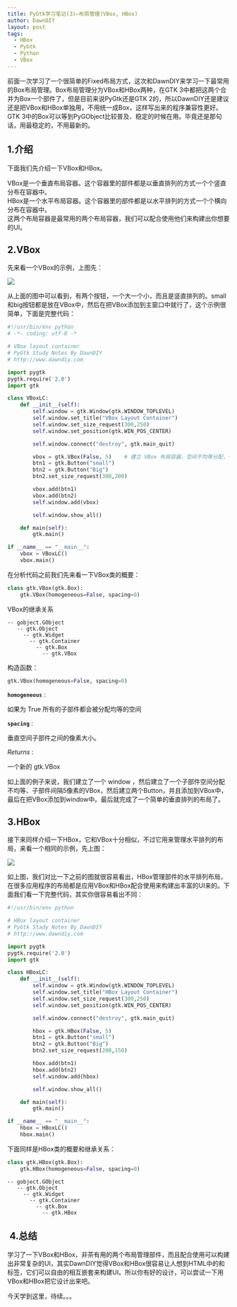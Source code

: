 ```yaml
---
title: PyGtk学习笔记(3)–布局管理(VBox, HBox)
author: DawnDIY
layout: post
tags:
  - HBox
  - PyGtk
  - Python
  - VBox
---
```


前面一次学习了一个很简单的Fixed布局方式，这次和DawnDIY来学习一下最常用的Box布局管理。Box布局管理分为VBox和HBox两种，在GTK 3中都把这两个合并为Box一个部件了，但是目前来说PyGtk还是GTK 2的，所以DawnDIY还是建议还是把VBox和HBox单独用，不用统一成Box，这样写出来的程序兼容性更好。GTK 3中的Box可以等到PyGObject比较普及、稳定的时候在用。毕竟还是那句话，用最稳定的，不用最新的。

## 1.介绍

下面我们先介绍一下VBox和HBox。

VBox是一个垂直布局容器。这个容器里的部件都是以垂直排列的方式一个个竖直分布在容器中。  
HBox是一个水平布局容器。这个容器里的部件都是以水平排列的方式一个个横向分布在容器中。  
这两个布局容器是最常用的两个布局容器，我们可以配合使用他们来构建出你想要的UI。



## 2.VBox

先来看一个VBox的示例，上图先：

[![][1]][1]

 [1]: http://i.imgur.com/AqhP6nU.png

从上面的图中可以看到，有两个按钮，一个大一个小，而且是竖直排列的。small和big按钮都是放在VBox中，然后在把VBox添加到主窗口中就行了，这个示例很简单，下面是完整代码：

```python
#!/usr/bin/env python
# -*- coding: utf-8 -*

# VBox layout container
# PyGtk Study Notes By DawnDIY
# http://www.dawndiy.com

import pygtk
pygtk.require('2.0')
import gtk

class VBoxLC:
    def __init__(self):
        self.window = gtk.Window(gtk.WINDOW_TOPLEVEL)
        self.window.set_title("VBox Layout Container")
        self.window.set_size_request(300,250)
        self.window.set_position(gtk.WIN_POS_CENTER)

        self.window.connect("destroy", gtk.main_quit)

        vbox = gtk.VBox(False, 5)    # 建立 VBox 布局容器，空间不均等分配，子部件间隔 5 像素
        btn1 = gtk.Button("small")
        btn2 = gtk.Button("Big")
        btn2.set_size_request(300,200)

        vbox.add(btn1)
        vbox.add(btn2)
        self.window.add(vbox)

        self.window.show_all()

    def main(self):
        gtk.main()

if __name__ == "__main__":
    vbox = VBoxLC()
    vbox.main()
```

在分析代码之前我们先来看一下VBox类的概要：

```python
class gtk.VBox(gtk.Box):
    gtk.VBox(homogeneous=False, spacing=0)
```

VBox的继承关系

```
-- gobject.GObject
   -- gtk.Object
     -- gtk.Widget
       -- gtk.Container
         -- gtk.Box
           -- gtk.VBox
```

构造函数：

```python
gtk.VBox(homogeneous=False, spacing=0)
```

**`homogeneous`** :

如果为 True 所有的子部件都会被分配均等的空间

**`spacing`** :

垂直空间子部件之间的像素大小。

*Returns* :

一个新的 gtk.VBox

如上面的例子来说，我们建立了一个 window ，然后建立了一个子部件空间分配不均等、子部件间隔5像素的VBox，然后建立两个Button，并且添加到VBox中，最后在把VBox添加到window中。最后就完成了一个简单的垂直排列的布局了。

## 3.HBox

接下来同样介绍一下HBox，它和VBox十分相似，不过它用来管理水平排列的布局，来看一个相同的示例，先上图：

[![][2]][2]

 [2]: http://i.imgur.com/lhF8oen.png

如上图，我们对比一下之前的图就很容易看出，HBox管理部件的水平排列布局，在很多应用程序的布局都是应用VBox和HBox配合使用来构建出丰富的UI来的。下面我们看一下完整代码，其实你很容易看出不同：

```python
#!/usr/bin/env python

# HBox layout container
# PyGtk Stady Notes By DawnDIY
# http://www.dawndiy.com

import pygtk
pygtk.require('2.0')
import gtk

class HBoxLC:
    def __init__(self):
        self.window = gtk.Window(gtk.WINDOW_TOPLEVEL)
        self.window.set_title("HBox Layout Container")
        self.window.set_size_request(300,250)
        self.window.set_position(gtk.WIN_POS_CENTER)

        self.window.connect("destroy", gtk.main_quit)

        hbox = gtk.HBox(False, 5)
        btn1 = gtk.Button("small")
        btn2 = gtk.Button("Big")
        btn2.set_size_request(200,150)

        hbox.add(btn1)
        hbox.add(btn2)
        self.window.add(hbox)

        self.window.show_all()

    def main(self):
        gtk.main()

if __name__ == "__main__":
    hbox = HBoxLC()
    hbox.main()
```

下面同样是HBox类的概要和继承关系：

```python
class gtk.HBox(gtk.Box):
    gtk.HBox(homogeneous=False, spacing=0)
```

```
-- gobject.GObject
   -- gtk.Object
     -- gtk.Widget
       -- gtk.Container
         -- gtk.Box
           -- gtk.HBox
```

##  4.总结

学习了一下VBox和HBox，非茶有用的两个布局管理部件，而且配合使用可以构建出非常复杂的UI，其实DawnDIY觉得VBox和HBox很容易让人想到HTML中的和标签，它们可以自由的相互嵌套来构建UI。所以你有好的设计，可以尝试一下用VBox和HBox把它设计出来吧。

今天学到这里，待续。。。
